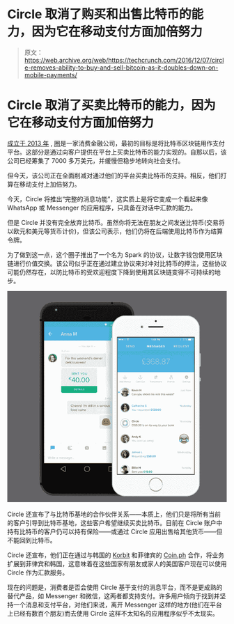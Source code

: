 # Circle 取消了购买和出售比特币的能力，因为它在移动支付方面加倍努力

> 原文：<https://web.archive.org/web/https://techcrunch.com/2016/12/07/circle-removes-ability-to-buy-and-sell-bitcoin-as-it-doubles-down-on-mobile-payments/>

# Circle 取消了买卖比特币的能力，因为它在移动支付方面加倍努力

[成立于 2013 年](https://web.archive.org/web/20230329141723/https://techcrunch.com/2013/10/31/circle-raises-9m-series-a-from-accel-and-general-catalyst-to-make-bitcoins-mainstream/) , [圈](https://web.archive.org/web/20230329141723/https://www.circle.com/en)是一家消费金融公司，最初的目标是将比特币区块链用作支付平台。这部分是通过向客户提供在平台上买卖比特币的能力实现的。自那以后，该公司已经筹集了 7000 多万美元，并缓慢但稳步地转向社会支付。

但今天，该公司正在全面削减对通过他们的平台买卖比特币的支持。相反，他们打算在移动支付上加倍努力。

今天，Circle 将推出“完整的消息功能”，这实质上是将它变成一个看起来像 WhatsApp 或 Messenger 的应用程序，只具备在对话中汇款的能力。

但是 Circle 并没有完全放弃比特币。虽然你将无法在朋友之间发送比特币(交易将以欧元和美元等货币计价)，但该公司表示，他们仍将在后端使用比特币作为结算令牌。

为了做到这一点，这个圈子推出了一个名为 Spark 的协议，让数字钱包使用区块链进行价值交换。该公司似乎正在通过建立协议来对冲对比特币的押注，这些协议可能仍然存在，以防比特币的受欢迎程度下降到使用其区块链变得不可持续的地步。

![blog1-bitexit-threaded-pixel](img/a158b2764e2620a0e8893ad56d24942e.png)

Circle 还宣布了与比特币基地的合作伙伴关系——本质上，他们只是将所有当前的客户引导到比特币基地，这些客户希望继续买卖比特币。目前在 Circle 账户中持有比特币的客户仍可以持有保险——或通过 Circle 应用出售给其他货币——但不能回到比特币。

Circle 还宣布，他们正在通过与韩国的 [Korbit](https://web.archive.org/web/20230329141723/https://www.korbit.co.kr/?locale=en) 和菲律宾的 [Coin.ph](https://web.archive.org/web/20230329141723/http://coins.ph/) 合作，将业务扩展到菲律宾和韩国，这意味着在这些国家有朋友或家人的美国客户现在可以使用 Circle 作为汇款服务。

现在的问题是，消费者是否会使用 Circle 基于支付的消息平台，而不是更成熟的替代产品，如 Messenger 和微信，这两者都支持支付。许多用户倾向于找到并坚持一个消息和支付平台，对他们来说，离开 Messenger 这样的地方(他们在平台上已经有数百个朋友)而去使用 Circle 这样不太知名的应用程序似乎不太现实。